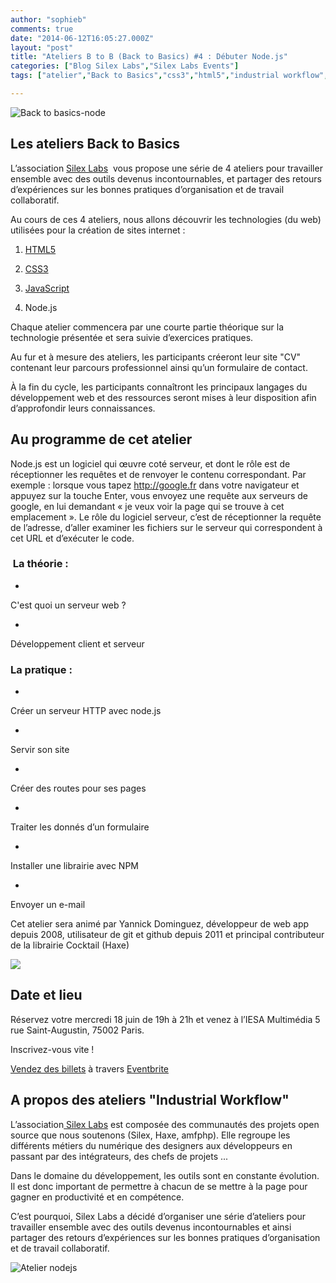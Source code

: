 ```yaml
---
author: "sophieb"
comments: true
date: "2014-06-12T16:05:27.000Z"
layout: "post"
title: "Ateliers B to B (Back to Basics) #4 : Débuter Node.js"
categories: ["Blog Silex Labs","Silex Labs Events"]
tags: ["atelier","Back to Basics","css3","html5","industrial workflow","javaScript","js","node.js","site internet"]

---
```

![Back to basics-node](https://www.silexlabs.org/wp-content/uploads/2014/04/b-to-b-04-node-bandeau2.png)







## Les ateliers Back to Basics




L’association [Silex Labs](https://www.silexlabs.org/)  vous propose une série de 4 ateliers pour travailler ensemble avec des outils devenus incontournables, et partager des retours d’expériences sur les bonnes pratiques d’organisation et de travail collaboratif.







Au cours de ces 4 ateliers, nous allons découvrir les technologies (du web) utilisées pour la création de sites internet :









  1. [HTML5](https://www.silexlabs.org/201952/the-blog/blog-silex-labs/ateliers-b-to-b-back-to-basics-1-initiation-a-lhtml-5/)


  2. [CSS3](https://www.silexlabs.org/201972/the-blog/blog-silex-labs/ateliers-b-to-b-back-to-basics-2-notions-css3/)


  3. [JavaScript](https://www.silexlabs.org/201975/the-blog/blog-silex-labs/ateliers-b-to-b-back-to-basics-3-utilisation-de-javascript/)


  4. Node.js










Chaque atelier commencera par une courte partie théorique sur la technologie présentée et sera suivie d’exercices pratiques.




Au fur et à mesure des ateliers, les participants créeront leur site "CV" contenant leur parcours professionnel ainsi qu’un formulaire de contact.




À la fin du cycle, les participants connaîtront les principaux langages du développement web et des ressources seront mises à leur disposition afin d’approfondir leurs connaissances.








## Au programme de cet atelier




Node.js est un logiciel qui œuvre coté serveur, et dont le rôle est de réceptionner les requêtes et de renvoyer le contenu correspondant. Par exemple : lorsque vous tapez http://google.fr dans votre navigateur et appuyez sur la touche Enter, vous envoyez une requête aux serveurs de google, en lui demandant « je veux voir la page qui se trouve à cet emplacement ». Le rôle du logiciel serveur, c’est de réceptionner la requête de l’adresse, d’aller examiner les fichiers sur le serveur qui correspondent à cet URL et d’exécuter le code.





###  La théorie :






  *


C'est quoi un serveur web ?





  *


Développement client et serveur







### La pratique :






  *


Créer un serveur HTTP avec node.js





  *


Servir son site





  *


Créer des routes pour ses pages





  *


Traiter les donnés d’un formulaire





  *


Installer une librairie avec NPM





  *


Envoyer un e-mail







Cet atelier sera animé par Yannick Dominguez, développeur de web app depuis 2008, utilisateur de git et github depuis 2011 et principal contributeur de la librairie Cocktail (Haxe)




![](https://lh4.googleusercontent.com/__qEhw26ffrghWzTbpWSV_JFusbTY0Llbo_LyA25BMibkbSwcIOEr0vSFDoQ3o4O4FUv3Dp6lDyUBpyg-k9lJQwnhAU6r4hl6A7rTUOxBwqUjZvs7yUyhQTThf11o3BOxA)





## Date et lieu


Réservez votre mercredi 18 juin de 19h à 21h et venez à l’IESA Multimédia 5 rue Saint-Augustin, 75002 Paris.


Inscrivez-vous vite !










[Vendez des billets](http://www.eventbrite.fr/r/etckt) à travers [Eventbrite](http://www.eventbrite.fr?ref=etckt)







## A propos des ateliers "Industrial Workflow"




L’association[ Silex Labs](https://www.silexlabs.org/) est composée des communautés des projets open source que nous soutenons (Silex, Haxe, amfphp). Elle regroupe les différents métiers du numérique des designers aux développeurs en passant par des intégrateurs, des chefs de projets ...




Dans le domaine du développement, les outils sont en constante évolution. Il est donc important de permettre à chacun de se mettre à la page pour gagner en productivité et en compétence.




C’est pourquoi, Silex Labs a décidé d’organiser une série d’ateliers pour travailler ensemble avec des outils devenus incontournables et ainsi partager des retours d’expériences sur les bonnes pratiques d’organisation et de travail collaboratif.








![Atelier nodejs](https://www.silexlabs.org/wp-content/uploads/2014/04/b-to-b-01-node-carre-as.png)





